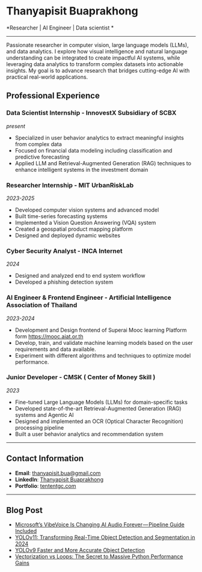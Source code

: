 # Thanyapisit Buaprakhong
*Researcher | AI Engineer | Data scientist *

--- 
Passionate researcher in computer vision, large language models (LLMs), and data analytics. I explore how visual intelligence and natural language understanding can be integrated to create impactful AI systems, while leveraging data analytics to transform complex datasets into actionable insights. My goal is to advance research that bridges cutting-edge AI with practical real-world applications.

## Professional Experience
### Data Scientist Internship - InnovestX Subsidiary of SCBX
*present*
- Specialized in user behavior analytics to extract meaningful insights from complex data
- Focused on financial data modeling including classification and predictive forecasting
- Applied LLM and Retrieval-Augmented Generation (RAG) techniques to enhance intelligent systems in the investment domain

### Researcher Internship - MIT UrbanRiskLab 
*2023-2025*
- Developed computer vision systems and advanced model
- Built time-series forecasting systems
- Implemented a Vision Question Answering (VQA) system
- Created a geospatial product mapping platform
- Designed and deployed dynamic websites

### Cyber Security Analyst - INCA Internet
*2024* 
- Designed and analyzed end to end system workflow
- Developed a phishing detection system

### AI Engineer & Frontend Engineer - Artificial Intelligence Association of Thailand
*2023-2024* 
- Development and Design frontend of Superai Mooc learning Platform form https://mooc.aiat.or.th
- Develop, train, and validate machine learning models based on the user requirements and data available.
- Experiment with different algorithms and techniques to optimize model performance.

### Junior Developer - CMSK ( Center of Money Skill )
*2023* 
- Fine-tuned Large Language Models (LLMs) for domain-specific tasks
- Developed state-of-the-art Retrieval-Augmented Generation (RAG) systems and Agentic AI
- Designed and implemented an OCR (Optical Character Recognition) processing pipeline
- Built a user behavior analytics and recommendation system
---

## Contact Information

- **Email**: [thanyapisit.bua@gmail.com](mailto:thanyapisit.bua@gmail.com)  
- **LinkedIn**: [Thanyapisit Buaprakhong](https://www.linkedin.com/in/tententgc/)  
- **Portfolio**: [tententgc.com](https://www.tententgc.com/)

---

## Blog Post
<!-- BLOG-POST-LIST:START -->
- [Microsoft’s VibeVoice Is Changing AI Audio Forever — Pipeline Guide Included](https://medium.com/@tententgc/microsofts-vibevoice-is-changing-ai-audio-forever-pipeline-guide-included-55af3b7f6365?source=rss-7c18b421cb41------2)
- [YOLOv11: Transforming Real-Time Object Detection and Segmentation in 2024](https://medium.com/@tententgc/yolov11x-segmentation-transforming-real-time-object-detection-and-segmentation-in-2024-b0811007ce22?source=rss-7c18b421cb41------2)
- [YOLOv9 Faster and More Accurate Object Detection](https://medium.com/@tententgc/yolov9-faster-and-more-accurate-object-detection-337a7ca29676?source=rss-7c18b421cb41------2)
- [Vectorization vs Loops: The Secret to Massive Python Performance Gains](https://medium.com/@tententgc/vectorization-vs-loops-the-secret-to-massive-python-performance-gains-af8a4ac17234?source=rss-7c18b421cb41------2)
<!-- BLOG-POST-LIST:END -->


